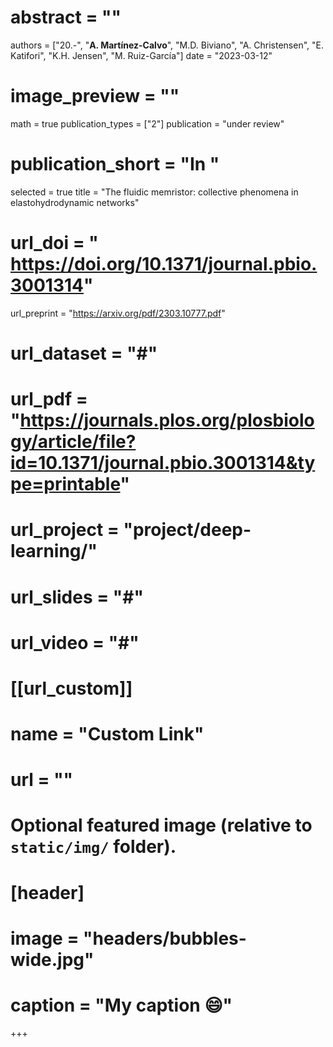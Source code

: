 # abstract = ""
authors = ["20.-", "**A. Martínez-Calvo**",  "M.D. Biviano", "A. Christensen", "E. Katifori", "K.H. Jensen", "M. Ruiz-García"]
date = "2023-03-12"
# image_preview = ""
math = true
publication_types = ["2"]
publication = "under review"
# publication_short = "In "
selected = true
title = "The fluidic memristor: collective phenomena in elastohydrodynamic networks"
# url_doi = " https://doi.org/10.1371/journal.pbio.3001314"
url_preprint = "https://arxiv.org/pdf/2303.10777.pdf"
# url_dataset = "#"
# url_pdf = "https://journals.plos.org/plosbiology/article/file?id=10.1371/journal.pbio.3001314&type=printable"
# url_project = "project/deep-learning/"
# url_slides = "#"
# url_video = "#"

# [[url_custom]]
 # name = "Custom Link"
 # url = ""

# Optional featured image (relative to `static/img/` folder).
# [header]
# image = "headers/bubbles-wide.jpg"
# caption = "My caption :smile:"

+++
